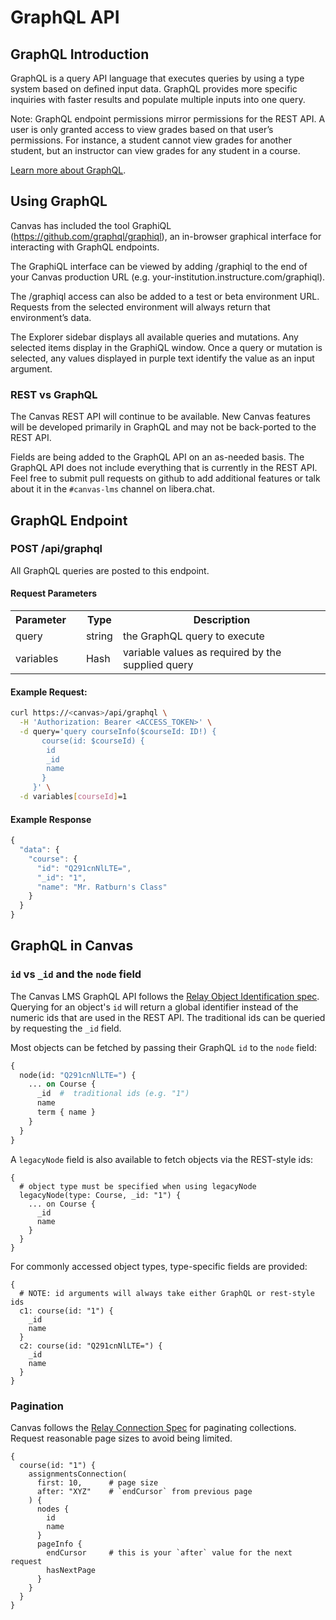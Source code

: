 GraphQL API
===============================

## GraphQL Introduction

GraphQL is a query API language that executes queries by using a type system
based on defined input data. GraphQL provides more specific inquiries with
faster results and populate multiple inputs into one query.

Note: GraphQL endpoint permissions mirror permissions for the REST API. A
user is only granted access to view grades based on that user’s permissions.
For instance, a student cannot view grades for another student, but an
instructor can view grades for any student in a course.

[Learn more about GraphQL](https://graphql.org/learn/).

## Using GraphQL

Canvas has included the tool GraphiQL (https://github.com/graphql/graphiql), an
in-browser graphical interface for interacting with GraphQL endpoints.

The GraphiQL interface can be viewed by adding /graphiql to the end of your
Canvas production URL (e.g. your-institution.instructure.com/graphiql).

The /graphiql access can also be added to a test or beta environment URL.
Requests from the selected environment will always return that environment’s
data.

The Explorer sidebar displays all available queries and mutations. Any selected
items display in the GraphiQL window. Once a query or mutation is selected, any
values displayed in purple text identify the value as an input argument.

### REST vs GraphQL

The Canvas REST API will continue to be available.  New Canvas features will be
developed primarily in GraphQL and may not be back-ported to the REST API.

Fields are being added to the GraphQL API on an as-needed basis.  The GraphQL
API does not include everything that is currently in the REST API.  Feel free
to submit pull requests on github to add additional features or talk about it
in the `#canvas-lms` channel on libera.chat.

## GraphQL Endpoint

<div class="method_details">
  <h3 class="endpoint">POST /api/graphql</h3>
</div>

All GraphQL queries are posted to this endpoint.

#### Request Parameters

<table class="request-params">
  <tr>
    <th class="param-name">Parameter</th>
    <th class="param-req"></th>
    <th class="param-type">Type</th>
    <th class="param-desc">Description</th>
  </tr>
  <tr class="request-param">
    <td>query</td>
    <td></td>
    <td>string</td>
    <td>the GraphQL query to execute</td>
  </tr>
  <tr class="request-param">
    <td>variables</td>
    <td></td>
    <td>Hash</td>
    <td>variable values as required by the supplied query</td>
  </tr>
</table>

#### Example Request:

```bash
curl https://<canvas>/api/graphql \
  -H 'Authorization: Bearer <ACCESS_TOKEN>' \
  -d query='query courseInfo($courseId: ID!) {
       course(id: $courseId) {
        id
        _id
        name
       }
     }' \
  -d variables[courseId]=1
```

#### Example Response

```js
{
  "data": {
    "course": {
      "id": "Q291cnNlLTE=",
      "_id": "1",
      "name": "Mr. Ratburn's Class"
    }
  }
}
```

## GraphQL in Canvas

### `id` vs `_id` and the `node` field

The Canvas LMS GraphQL API follows the [Relay Object Identification
spec](https://relay.dev/graphql/objectidentification.htm).
Querying for an object's `id` will return a global identifier instead of the
numeric ids that are used in the REST API.  The traditional ids can be queried
by requesting the `_id` field.

Most objects can be fetched by passing their  GraphQL  `id` to the
`node` field:

```graphql
{
  node(id: "Q291cnNlLTE=") {
    ... on Course {
      _id  #  traditional ids (e.g. "1")
      name
      term { name }
    }
  }
}
```

A `legacyNode` field is also available to fetch objects via the
REST-style ids:

```
{
  # object type must be specified when using legacyNode
  legacyNode(type: Course, _id: "1") {
    ... on Course {
      _id
      name
    }
  }
}
```

For commonly accessed object types, type-specific fields are provided:

```
{
  # NOTE: id arguments will always take either GraphQL or rest-style ids
  c1: course(id: "1") {
    _id
    name
  }
  c2: course(id: "Q291cnNlLTE=") {
    _id
    name
  }
}
```

### Pagination

Canvas follows the [Relay Connection
Spec](https://facebook.github.io/relay/graphql/connections.htm)
for paginating collections.  Request reasonable page sizes to avoid
being limited.

```
{
  course(id: "1") {
    assignmentsConnection(
      first: 10,      # page size
      after: "XYZ"    # `endCursor` from previous page
    ) {
      nodes {
        id
        name
      }
      pageInfo {
        endCursor     # this is your `after` value for the next request
        hasNextPage
      }
    }
  }
}
```

